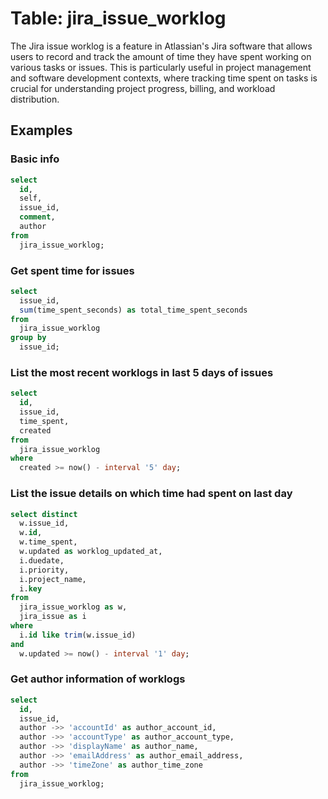 # Table: jira_issue_worklog

The Jira issue worklog is a feature in Atlassian's Jira software that allows users to record and track the amount of time they have spent working on various tasks or issues. This is particularly useful in project management and software development contexts, where tracking time spent on tasks is crucial for understanding project progress, billing, and workload distribution.

## Examples

### Basic info

```sql
select
  id,
  self,
  issue_id,
  comment,
  author
from
  jira_issue_worklog;
```

### Get spent time for issues

```sql
select
  issue_id,
  sum(time_spent_seconds) as total_time_spent_seconds
from
  jira_issue_worklog
group by
  issue_id;
```

### List the most recent worklogs in last 5 days of issues

```sql
select
  id,
  issue_id,
  time_spent,
  created
from
  jira_issue_worklog
where
  created >= now() - interval '5' day;
```

### List the issue details on which time had spent on last day

```sql
select distinct
  w.issue_id,
  w.id,
  w.time_spent,
  w.updated as worklog_updated_at,
  i.duedate,
  i.priority,
  i.project_name,
  i.key
from
  jira_issue_worklog as w,
  jira_issue as i
where
  i.id like trim(w.issue_id)
and
  w.updated >= now() - interval '1' day;
```

### Get author information of worklogs

```sql
select
  id,
  issue_id,
  author ->> 'accountId' as author_account_id,
  author ->> 'accountType' as author_account_type,
  author ->> 'displayName' as author_name,
  author ->> 'emailAddress' as author_email_address,
  author ->> 'timeZone' as author_time_zone
from
  jira_issue_worklog;
```